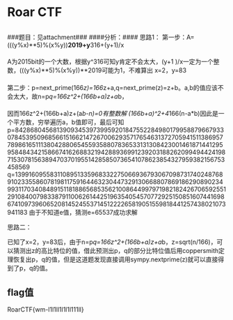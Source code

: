 # Roar CTF #
##  ##
###题目：见attachment###
####分析：####
思路1：
第一步：A=(((y%x)**5)%(x%y))**2019+y**316+(y+1)/x
####
A为2015bit的一个大数，根据y^316可知y肯定不会太大，(y+1
)/x一定为一个整数，(((y%x)**5)%(x%y))**2019可能为1，不难算出
x=2，y=83
####
第二步：p=next_prime(166*z)=166*z+a,q=next_prime(z)=z+b。a,b的值应该不会太大，故n=p*q=166z^2+(166b+a)z+a*b，
####
因而166z^2+(166b+a)z+(a*b-n)=0有整数解
(166b+a)^2+4*166(n-a*b)因此是一个平方数，穷举遍历a，b值即可，最后可知p=842868045681390934539739959201847552284980179958879667933078453950968566151662147267006293571765463137270594151138695778986165111380428806545593588078365331313084230014618714412959584843421586674162688321942889369912392031882620994944241987153078156389470370195514285850736541078623854327959382156753458569
q=139916095583110895133596833227506693679306709873174024876891023355860781981175916446323044732913066880786918629089023499311703408489151181886568535621008644997971982182426706592551291084007983387911006261442519635405457077292515085160744169867410973960652081452455371451222265819051559818441257438021073941183
由于不知道e值，猜测e=65537成功求解

思路二：

已知了x=2，y=83后，由于n=p*q=166z^2+(166b+a)z+a*b，z=sqrt(n/166)，可以猜测出z的高比特位的值，借此预测出p，q的部分比特位值后用coppersmith定理恢复出p，q的值，但是这道题发现直接调用sympy.nextprime(z)就可以直接得到了p，q的值。


## flag值 ##
RoarCTF{wm-l1l1ll1l1l1l111ll}